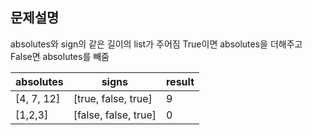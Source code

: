 ## 문제설명

absolutes와 sign의 같은 길이의 list가 주어짐
True이면 absolutes을 더해주고  
False면 absolutes를 빼줌  

|absolutes|signs|result|
|---------|------|-----|
|[4, 7, 12]|[true, false, true]|9|
|[1,2,3]|[false, false, true]|0|
